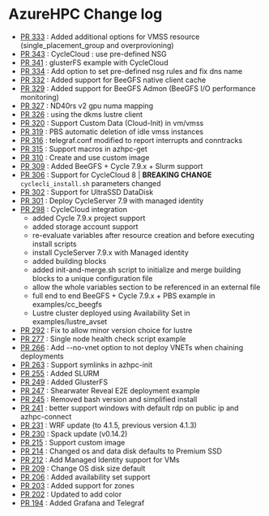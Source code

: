 # AzureHPC Change log

- [PR 333](https://github.com/Azure/azurehpc/pull/333) : Added additional options for VMSS resource (single_placement_group and overprovioning) 
- [PR 343](https://github.com/Azure/azurehpc/pull/343) : CycleCloud : use pre-defined NSG
- [PR 341](https://github.com/Azure/azurehpc/pull/341) : glusterFS example with CycleCloud
- [PR 334](https://github.com/Azure/azurehpc/pull/334) : Add option to set pre-defined nsg rules and fix dns name
- [PR 332](https://github.com/Azure/azurehpc/pull/332) : Added support for BeeGFS native client cache
- [PR 329](https://github.com/Azure/azurehpc/pull/329) : Added support for BeeGFS Admon (BeeGFS I/O performance monitoring)
- [PR 327](https://github.com/Azure/azurehpc/pull/327) : ND40rs v2 gpu numa mapping
- [PR 326](https://github.com/Azure/azurehpc/pull/326) : using the dkms lustre client 
- [PR 320](https://github.com/Azure/azurehpc/pull/320) : Support Custom Data (Cloud-Init) in vm/vmss
- [PR 319](https://github.com/Azure/azurehpc/pull/319) : PBS automatic deletion of idle vmss instances
- [PR 316](https://github.com/Azure/azurehpc/pull/316) : telegraf.conf modified to report interrupts and conntracks
- [PR 315](https://github.com/Azure/azurehpc/pull/315) : Support macros in azhpc-get
- [PR 310](https://github.com/Azure/azurehpc/pull/310) : Create and use custom image
- [PR 309](https://github.com/Azure/azurehpc/pull/309) : Added BeeGFS + Cycle 7.9.x + Slurm support
- [PR 306](https://github.com/Azure/azurehpc/pull/306) : Support for CycleCloud 8 | **BREAKING CHANGE** `cyclecli_install.sh` parameters changed
- [PR 302](https://github.com/Azure/azurehpc/pull/302) : Support for UltraSSD DataDisk
- [PR 301](https://github.com/Azure/azurehpc/pull/301) : Deploy CycleServer 7.9 with managed identity
- [PR 298](https://github.com/Azure/azurehpc/pull/298) : CycleCloud integration
    - added Cycle 7.9.x project support
    - added storage account support
    - re-evaluate variables after resource creation and before executing install scripts
    - install CycleServer 7.9.x with Managed identity
    - added building blocks
    - added init-and-merge.sh script to initialize and merge building blocks to a unique configuration file
    - allow the whole variables section to be referenced in an external file
    - full end to end BeeGFS + Cycle 7.9.x + PBS example in examples/cc_beegfs
    - Lustre cluster deployed using Availability Set in examples/lustre_avset
- [PR 292](https://github.com/Azure/azurehpc/pull/277) : Fix to allow minor version choice for lustre
- [PR 277](https://github.com/Azure/azurehpc/pull/277) : Single node health check script example
- [PR 266](https://github.com/Azure/azurehpc/pull/266) : Add --no-vnet option to not deploy VNETs when chaining deployments
- [PR 263](https://github.com/Azure/azurehpc/pull/263) : Support symlinks in azhpc-init
- [PR 255](https://github.com/Azure/azurehpc/pull/255) : Added SLURM
- [PR 249](https://github.com/Azure/azurehpc/pull/249) : Added GlusterFS
- [PR 247](https://github.com/Azure/azurehpc/pull/247) : Shearwater Reveal E2E deployment example
- [PR 245](https://github.com/Azure/azurehpc/pull/245) : Removed bash version and simplified install
- [PR 241](https://github.com/Azure/azurehpc/pull/241) : better support windows with default rdp on public ip and azhpc-connect 
- [PR 231](https://github.com/Azure/azurehpc/pull/231) : WRF update (to 4.1.5, previous version 4.1.3) 
- [PR 230](https://github.com/Azure/azurehpc/pull/230) : Spack update (v0.14.2)
- [PR 215](https://github.com/Azure/azurehpc/pull/215) : Support custom image
- [PR 214](https://github.com/Azure/azurehpc/pull/214) : Changed os and data disk defaults to Premium SSD
- [PR 212](https://github.com/Azure/azurehpc/pull/212) : Add Managed Identity support for VMs
- [PR 209](https://github.com/Azure/azurehpc/pull/209) : Change OS disk size default
- [PR 206](https://github.com/Azure/azurehpc/pull/206) : Added availability set support 
- [PR 203](https://github.com/Azure/azurehpc/pull/203) : Added support for zones 
- [PR 202](https://github.com/Azure/azurehpc/pull/202) : Updated to add color 
- [PR 194](https://github.com/Azure/azurehpc/pull/194) : Added Grafana and Telegraf 

